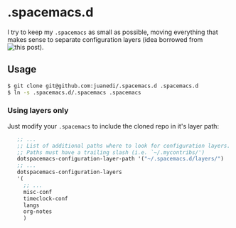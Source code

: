 # .spacemacs.d

I try to keep my `.spacemacs` as small as possible, moving everything that makes sense to separate configuration layers (idea borrowed from ![this post](http://www.modernemacs.com/post/migrate-layers/)).


## Usage

```bash
$ git clone git@github.com:juanedi/.spacemacs.d .spacemacs.d
$ ln -s .spacemacs.d/.spacemacs .spacemacs
```

### Using layers only

Just modify your `.spacemacs` to include the cloned repo in it's layer path:

```lisp
   ;; ...
   ;; List of additional paths where to look for configuration layers.
   ;; Paths must have a trailing slash (i.e. `~/.mycontribs/')
   dotspacemacs-configuration-layer-path '("~/.spacemacs.d/layers/")
   ;; ...
   dotspacemacs-configuration-layers
   '(
     ;; ...
     misc-conf
     timeclock-conf
     langs
     org-notes
     )
```
